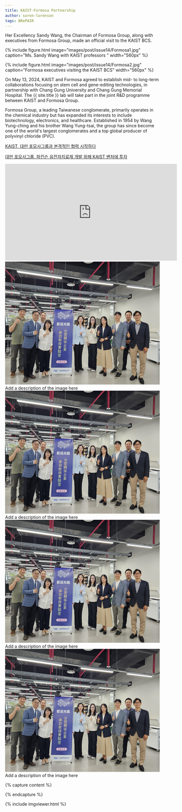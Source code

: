 ```yaml
---
title: KAIST-Formosa Partnership
author: soren-lorenson
tags: BRePAIR
---
```


Her Excellency Sandy Wang, the Chairman of Formosa Group, along with executives from Formosa Group, made an official visit to the KAIST BCS.

{% include figure.html image="images/post/issue14/Formosa1.jpg" caption="Ms. Sandy Wang with KAIST professors " width="560px" %}

{% include figure.html image="images/post/issue14/Formosa2.jpg" caption="Formosa executives visiting the KAIST BCS" width="560px" %}

On May 13, 2024, KAIST and Formosa agreed to establish mid- to long-term collaborations focusing on stem cell and gene-editing technologies, in partnership with Chang Gung University and Chang Gung Memorial Hospital. The {{ site.title }} lab will take part in the joint R&D programme between KAIST and Formosa Group.

Formosa Group, a leading Taiwanese conglomerate, primarily operates in the chemical industry but has expanded its interests to include biotechnology, electronics, and healthcare. Established in 1954 by Wang Yung-ching and his brother Wang Yung-tsai, the group has since become one of the world's largest conglomerates and a top global producer of polyvinyl chloride (PVC).

<a href="https://www.kaist.ac.kr/news/html/news/?mode=V&mng_no=36690&skey=keyword&sval=%ED%98%91%EB%A0%A5&list_s_date=&list_e_date=&GotoPage=1"> KAIST, 대만 포모사그룹과 본격적인 협력 시작하다​ </a>

<a href="https://www.mk.co.kr/news/it/11017135"> 대만 포모사그룹, 파킨슨 유전자치료제 개발 위해 KAIST 벤처에 투자​ </a>

<iframe width="560" height="315" src="https://www.youtube.com/embed/qV_4sJSkz3U?si=hAUf608uDJdm2W51" title="YouTube video player" frameborder="0" allow="accelerometer; autoplay; clipboard-write; encrypted-media; gyroscope; picture-in-picture; web-share" referrerpolicy="strict-origin-when-cross-origin" allowfullscreen></iframe>

<div class="gallery">
  <a target="_blank" href="images/post/issue14/Formosa1.jpg">
    <img src="images/post/issue14/Formosa1.jpg" alt="Cinque Terre" width="600" height="400">
  </a>
  <div class="desc">Add a description of the image here</div>
</div>

<div class="gallery">
  <a target="_blank" href="images/post/issue14/Formosa1.jpg">
    <img src="images/post/issue14/Formosa1.jpg" alt="Forest" width="600" height="400">
  </a>
  <div class="desc">Add a description of the image here</div>
</div>

<div class="gallery">
  <a target="_blank" href="images/post/issue14/Formosa1.jpg">
    <img src="images/post/issue14/Formosa1.jpg" alt="Northern Lights" width="600" height="400">
  </a>
  <div class="desc">Add a description of the image here</div>
</div>

<div class="gallery">
  <a target="_blank" href="images/post/issue14/Formosa1.jpg">
    <img src="images/post/issue14/Formosa1.jpg" alt="Mountains" width="600" height="400">
  </a>
  <div class="desc">Add a description of the image here</div>
</div>

{% capture content %}

{% endcapture %}

{% include imgviewer.html %}
